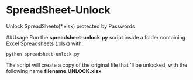 # SpreadSheet-Unlock
Unlock SpreadSheets(*.xlsx) protected by Passwords

##Usage
Run the **spreadsheet-unlock.py** script inside a folder containing Excel Spreadsheets (.xlsx) with:
```
python spreadsheet-unlock.py
```
The script will create a copy of the original file that 'll be unlocked, with the following name **filename.UNLOCK.xlsx**
